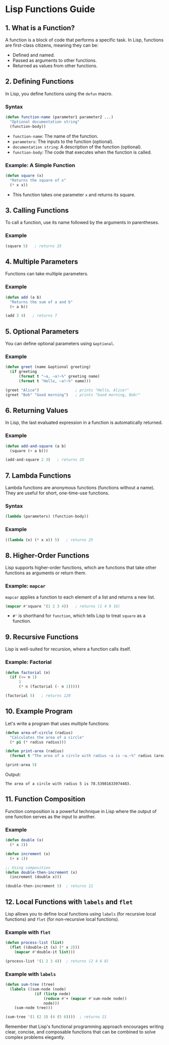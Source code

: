 # Lisp Functions Guide

## 1. What is a Function?

A function is a block of code that performs a specific task. In Lisp, functions are first-class citizens, meaning they can be:
* Defined and named.
* Passed as arguments to other functions.
* Returned as values from other functions.

## 2. Defining Functions

In Lisp, you define functions using the `defun` macro.

### Syntax
```lisp
(defun function-name (parameter1 parameter2 ...)
  "Optional documentation string"
  (function-body))
```

* `function-name`: The name of the function.
* `parameters`: The inputs to the function (optional).
* `documentation string`: A description of the function (optional).
* `function-body`: The code that executes when the function is called.

### Example: A Simple Function
```lisp
(defun square (x)
  "Returns the square of x"
  (* x x))
```

* This function takes one parameter `x` and returns its square.

## 3. Calling Functions

To call a function, use its name followed by the arguments in parentheses.

### Example
```lisp
(square 5)   ; returns 25
```

## 4. Multiple Parameters

Functions can take multiple parameters.

### Example
```lisp
(defun add (a b)
  "Returns the sum of a and b"
  (+ a b))

(add 3 4)   ; returns 7
```

## 5. Optional Parameters

You can define optional parameters using `&optional`.

### Example
```lisp
(defun greet (name &optional greeting)
  (if greeting
      (format t "~a, ~a!~%" greeting name)
      (format t "Hello, ~a!~%" name)))

(greet "Alice")                ; prints "Hello, Alice!"
(greet "Bob" "Good morning")   ; prints "Good morning, Bob!"
```

## 6. Returning Values

In Lisp, the last evaluated expression in a function is automatically returned.

### Example
```lisp
(defun add-and-square (a b)
  (square (+ a b)))

(add-and-square 2 3)   ; returns 25
```

## 7. Lambda Functions

Lambda functions are anonymous functions (functions without a name). They are useful for short, one-time-use functions.

### Syntax
```lisp
(lambda (parameters) (function-body))
```

### Example
```lisp
((lambda (x) (* x x)) 5)   ; returns 25
```

## 8. Higher-Order Functions

Lisp supports higher-order functions, which are functions that take other functions as arguments or return them.

### Example: `mapcar`

`mapcar` applies a function to each element of a list and returns a new list.

```lisp
(mapcar #'square '(1 2 3 4))   ; returns (1 4 9 16)
```

* `#'` is shorthand for `function`, which tells Lisp to treat `square` as a function.

## 9. Recursive Functions

Lisp is well-suited for recursion, where a function calls itself.

### Example: Factorial
```lisp
(defun factorial (n)
  (if (<= n 1)
      1
      (* n (factorial (- n 1)))))

(factorial 5)   ; returns 120
```

## 10. Example Program

Let's write a program that uses multiple functions:

```lisp
(defun area-of-circle (radius)
  "Calculates the area of a circle"
  (* pi (* radius radius)))

(defun print-area (radius)
  (format t "The area of a circle with radius ~a is ~a.~%" radius (area-of-circle radius)))

(print-area 5)
```

Output:
```
The area of a circle with radius 5 is 78.53981633974483.
```

## 11. Function Composition

Function composition is a powerful technique in Lisp where the output of one function serves as the input to another.

### Example
```lisp
(defun double (x)
  (* x 2))

(defun increment (x)
  (+ x 1))

;; Using composition
(defun double-then-increment (x)
  (increment (double x)))

(double-then-increment 5)  ; returns 11
```

## 12. Local Functions with `labels` and `flet`

Lisp allows you to define local functions using `labels` (for recursive local functions) and `flet` (for non-recursive local functions).

### Example with `flet`
```lisp
(defun process-list (list)
  (flet ((double-it (x) (* x 2)))
    (mapcar #'double-it list)))

(process-list '(1 2 3 4))  ; returns (2 4 6 8)
```

### Example with `labels`
```lisp
(defun sum-tree (tree)
  (labels ((sum-node (node)
             (if (listp node)
                 (reduce #'+ (mapcar #'sum-node node))
                 node)))
    (sum-node tree)))

(sum-tree '(1 (2 3) (4 (5 6))))  ; returns 21
```

Remember that Lisp's functional programming approach encourages writing clear, concise, and composable functions that can be combined to solve complex problems elegantly.
